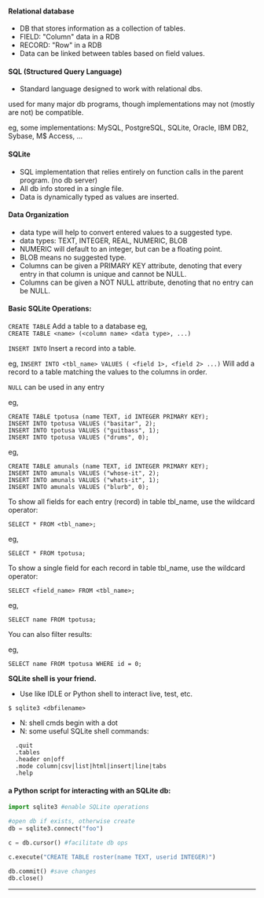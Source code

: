#### Relational database
* DB that stores information as a collection of tables.
* FIELD: "Column" data in a RDB
* RECORD: "Row" in a RDB
* Data can be linked between tables based on field values.

#### SQL (Structured Query Language)
* Standard language designed to work with relational dbs.
 
used for many major db programs, though implementations
 may not (mostly are not) be compatible.

eg, some implementations:
MySQL, PostgreSQL, SQLite, Oracle, IBM DB2, Sybase, M$ Access, ... 


#### SQLite 
* SQL implementation that relies entirely on function calls in the parent program. (no db server)
* All db info stored in a single file.
* Data is dynamically typed as values are inserted.

#### Data Organization
* data type will help to convert entered values to a suggested type.
* data types: TEXT, INTEGER, REAL, NUMERIC, BLOB
* NUMERIC will default to an integer, but can be a floating point.
* BLOB means no suggested type.
* Columns can be given a PRIMARY KEY attribute, denoting that every entry in that column is unique and cannot be NULL. 
* Columns can be given a NOT NULL attribute, denoting that no entry can be NULL.

#### Basic SQLite Operations:

`CREATE TABLE`
  Add a table to a database 
eg,   
`CREATE TABLE <name> (<column name> <data type>, ...)`

`INSERT INTO`
Insert a record into a table.

eg,
`INSERT INTO <tbl_name> VALUES ( <field 1>, <field 2> ...)`
Will add a record to a table matching the values to the columns in order.
    
`NULL` can be used in any entry

eg,
```
CREATE TABLE tpotusa (name TEXT, id INTEGER PRIMARY KEY);
INSERT INTO tpotusa VALUES ("basitar", 2);
INSERT INTO tpotusa VALUES ("guitbass", 1);
INSERT INTO tpotusa VALUES ("drums", 0);
```


eg,
```
CREATE TABLE amunals (name TEXT, id INTEGER PRIMARY KEY);
INSERT INTO amunals VALUES ("whose-it", 2);
INSERT INTO amunals VALUES ("whats-it", 1);
INSERT INTO amunals VALUES ("blurb", 0);
```

To show all fields for each entry (record) in table tbl_name, use the wildcard operator:

```
SELECT * FROM <tbl_name>;
```

eg,
```
SELECT * FROM tpotusa;
```

To show a single field for each record in table tbl_name, use the wildcard operator:
```
SELECT <field_name> FROM <tbl_name>;
```

eg,
```
SELECT name FROM tpotusa;
```

You can also filter results: 

eg,
```
SELECT name FROM tpotusa WHERE id = 0;
```


__SQLite shell is your friend.__
* Use like IDLE or Python shell to interact live, test, etc.

```
$ sqlite3 <dbfilename>
```
* N: shell cmds begin with a dot
* N: some useful SQLite shell commands:
```
  .quit
  .tables
  .header on|off
  .mode column|csv|list|html|insert|line|tabs
  .help
```

#### a Python script for interacting with an SQLite db:
```python
import sqlite3 #enable SQLite operations

#open db if exists, otherwise create
db = sqlite3.connect("foo") 

c = db.cursor() #facilitate db ops

c.execute("CREATE TABLE roster(name TEXT, userid INTEGER)")

db.commit() #save changes
db.close()
```

----------------------------------------------------------
